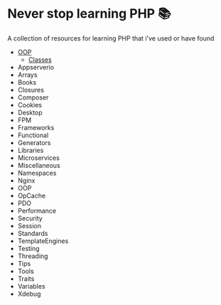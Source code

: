 # Never stop learning PHP :books:
A collection of resources for learning PHP that i've used or have found 

* [OOP](OOP/)
  * [Classes](OOP/Classes)
* Appserverio
* Arrays
* Books
* Closures
* Composer
* Cookies 
* Desktop
* FPM
* Frameworks
* Functional
* Generators
* Libraries
* Microservices
* Miscellaneous
* Namespaces
* Nginx
* OOP
* OpCache
* PDO
* Performance
* Security
* Session
* Standards
* TemplateEngines
* Testing
* Threading
* Tips
* Tools
* Traits
* Variables
* Xdebug
